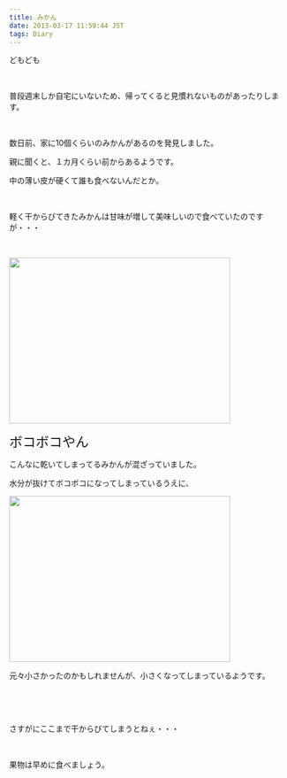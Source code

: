 ```yaml
---
title: みかん
date: 2013-03-17 11:59:44 JST
tags: Diary
---
```

<p>どもども</p>
<p>&nbsp;</p>
<p>普段週末しか自宅にいないため、帰ってくると見慣れないものがあったりします。</p>
<p>&nbsp;</p>
<p>数日前、家に10個くらいのみかんがあるのを発見しました。</p>
<p>親に聞くと、１カ月くらい前からあるようです。</p>
<p>中の薄い皮が硬くて誰も食べないんだとか。</p>
<p>&nbsp;</p>
<p>軽く干からびてきたみかんは甘味が増して美味しいので食べていたのですが・・・</p>
<p>&nbsp;</p>
<p><a href="https://picasaweb.google.com/lh/photo/EnxrDF2ghoOeKldTQeumkNMTjNZETYmyPJy0liipFm0?feat=embedwebsite"><img src="https://lh6.googleusercontent.com/-Z7yVMcO7mJ8/UUUIvdEXjoI/AAAAAAAABsA/Wj-6H8Px6HE/s400/IMG_0248.JPG" height="300" width="400" /></a></p>
<p><span style="font-size:24px;">ボコボコやん</span></p>
<p>こんなに乾いてしまってるみかんが混ざっていました。</p>
<p>水分が抜けてボコボコになってしまっているうえに、</p>
<p><a href="https://picasaweb.google.com/lh/photo/3_2otxOPPHXHbDUvZOdvf9MTjNZETYmyPJy0liipFm0?feat=embedwebsite"><img src="https://lh6.googleusercontent.com/-hJISpLSuKmk/UUUItLrIH4I/AAAAAAAABr4/qr5DA6VMtBE/s400/IMG_0251.JPG" height="300" width="400" /></a></p>
<p>元々小さかったのかもしれませんが、小さくなってしまっているようです。</p>
<p>&nbsp;</p>
<p>&nbsp;</p>
<p>さすがにここまで干からびてしまうとねぇ・・・</p>
<p>&nbsp;</p>
<p>果物は早めに食べましょう。</p>